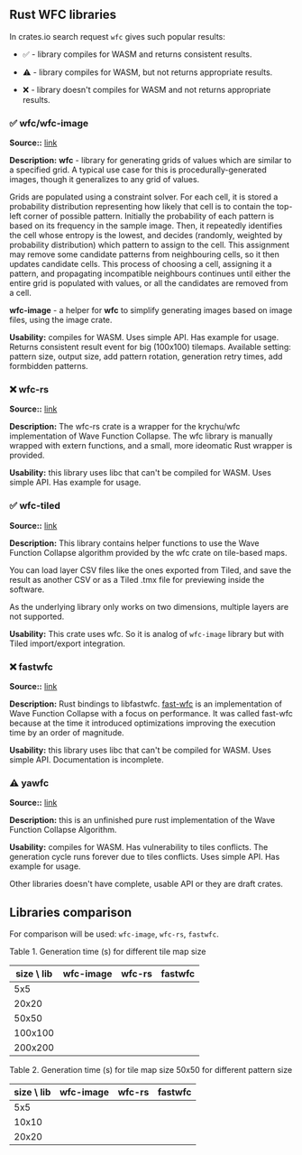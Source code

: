 ## Rust WFC libraries

In crates.io search request `wfc` gives such popular results:  

- ✅ - library compiles for WASM and returns consistent results.

- ⚠️ - library compiles for WASM, but not returns appropriate results.

- ❌ - library doesn't compiles for WASM and not returns appropriate results.


### ✅ wfc/wfc-image

**Source::** [link](https://crates.io/crates/wfc)

**Description:** **wfc** - library for generating grids of values which are similar to a specified grid. A typical use case for this is procedurally-generated images, though it generalizes to any grid of values.

Grids are populated using a constraint solver. For each cell, it is stored a probability distribution representing how likely that cell is to contain the top-left corner of possible pattern. Initially the probability of each pattern is based on its frequency in the sample image. Then, it repeatedly identifies the cell whose entropy is the lowest, and decides (randomly, weighted by probability distribution) which pattern to assign to the cell. This assignment may remove some candidate patterns from neighbouring cells, so it then updates candidate cells. This process of choosing a cell, assigning it a pattern, and propagating incompatible neighbours continues until either the entire grid is populated with values, or all the candidates are removed from a cell.

**wfc-image** - a helper for **wfc** to simplify generating images based on image files, using the image crate.

**Usability:** compiles for WASM. Uses simple API. Has example for usage. Returns consistent result event for big (100x100) tilemaps. Available setting: pattern size, output size, add pattern rotation, generation retry times, add formbidden patterns. 

### ❌ wfc-rs 

**Source::** [link](https://crates.io/crates/wfc-rs)

**Description:** The wfc-rs crate is a wrapper for the krychu/wfc implementation of Wave Function Collapse. The wfc library is manually wrapped with extern functions, and a small, more ideomatic Rust wrapper is provided.

**Usability:** this library uses libc that can't be compiled for WASM. Uses simple API. Has example for usage.

### ✅ wfc-tiled

**Source::** [link](https://crates.io/crates/wfc_tiled)

**Description:** This library contains helper functions to use the Wave Function Collapse algorithm provided by the wfc crate on tile-based maps.

You can load layer CSV files like the ones exported from Tiled, and save the result as another CSV or as a Tiled .tmx file for previewing inside the software.

As the underlying library only works on two dimensions, multiple layers are not supported.

**Usability:** This crate uses wfc. So it is analog of `wfc-image` library but with Tiled import/export integration.

### ❌ fastwfc

**Source::** [link](https://crates.io/crates/fastwfc)

**Description:** Rust bindings to libfastwfc. [fast-wfc](https://github.com/math-fehr/fast-wfc) is an implementation of Wave Function Collapse with a focus on performance. It was called fast-wfc because at the time it introduced optimizations improving the execution time by an order of magnitude.

**Usability:** this library uses libc that can't be compiled for WASM. Uses simple API. Documentation is incomplete.

### ⚠️ yawfc

**Source::** [link](https://crates.io/crates/yawfc)

**Description:** this is an unfinished pure rust implementation of the Wave Function Collapse Algorithm.

**Usability:** compiles for WASM. Has vulnerability to tiles conflicts. The generation cycle runs forever due to tiles conflicts. Uses simple API. Has example for usage.

Other libraries doesn't have complete, usable API or they are draft crates. 

## Libraries comparison

For comparison will be used: `wfc-image`, `wfc-rs`, `fastwfc`.

Table 1. Generation time (s) for different tile map size

| size \ lib | wfc-image | wfc-rs   | fastwfc |
|------------|-----------|----------|---------|
| 5x5        |  |  |  |
| 20x20      |  |  |  |
| 50x50      |  |  |  |
| 100x100    |  |  |  |
| 200x200    |  |  |  |

Table 2. Generation time (s) for tile map size 50x50 for different pattern size

| size \ lib | wfc-image | wfc-rs   | fastwfc |
|------------|-----------|----------|---------|
| 5x5        |  |  |  |
| 10x10      |  |  |  |
| 20x20      |  |  |  |